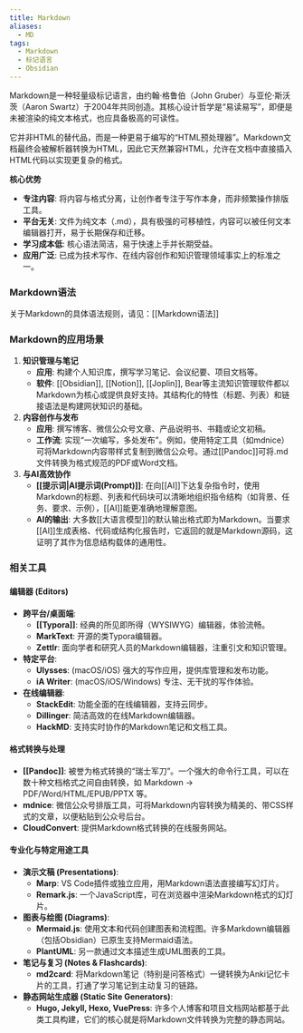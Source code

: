 ```yaml
---
title: Markdown
aliases:
  - MD
tags:
  - Markdown
  - 标记语言
  - Obsidian
---
```


Markdown是一种轻量级标记语言，由约翰·格鲁伯（John Gruber）与亚伦·斯沃茨（Aaron Swartz）于2004年共同创造。其核心设计哲学是“易读易写”，即便是未被渲染的纯文本格式，也应具备极高的可读性。

它并非HTML的替代品，而是一种更易于编写的“HTML预处理器”。Markdown文档最终会被解析器转换为HTML，因此它天然兼容HTML，允许在文档中直接插入HTML代码以实现更复杂的格式。

**核心优势**

- **专注内容**: 将内容与格式分离，让创作者专注于写作本身，而非频繁操作排版工具。
- **平台无关**: 文件为纯文本（.md），具有极强的可移植性，内容可以被任何文本编辑器打开，易于长期保存和迁移。
- **学习成本低**: 核心语法简洁，易于快速上手并长期受益。
- **应用广泛**: 已成为技术写作、在线内容创作和知识管理领域事实上的标准之一。

### **Markdown语法**

关于Markdown的具体语法规则，请见：[[Markdown语法]]

### **Markdown的应用场景**

1. **知识管理与笔记**
    - **应用**: 构建个人知识库，撰写学习笔记、会议纪要、项目文档等。
    - **软件**: [[Obsidian]], [[Notion]], [[Joplin]], Bear等主流知识管理软件都以Markdown为核心或提供良好支持。其结构化的特性（标题、列表）和链接语法是构建网状知识的基础。
2. **内容创作与发布**
    - **应用**: 撰写博客、微信公众号文章、产品说明书、书籍或论文初稿。
    - **工作流**: 实现“一次编写，多处发布”。例如，使用特定工具（如mdnice）可将Markdown内容带样式复制到微信公众号。通过[[Pandoc]]可将.md文件转换为格式规范的PDF或Word文档。
3. **与AI高效协作**
    - **[[提示词|AI提示词(Prompt)]]**: 在向[[AI]]下达复杂指令时，使用Markdown的标题、列表和代码块可以清晰地组织指令结构（如背景、任务、要求、示例），[[AI]]能更准确地理解意图。
    - **AI的输出**: 大多数[[大语言模型]]的默认输出格式即为Markdown。当要求[[AI]]生成表格、代码或结构化报告时，它返回的就是Markdown源码，这证明了其作为信息结构载体的通用性。

### **相关工具**

#### **编辑器 (Editors)**

- **跨平台/桌面端**:
    - **[[Typora]]**: 经典的所见即所得（WYSIWYG）编辑器，体验流畅。
    - **MarkText**: 开源的类Typora编辑器。
    - **Zettlr**: 面向学者和研究人员的Markdown编辑器，注重引文和知识管理。
- **特定平台**:
    - **Ulysses**: (macOS/iOS) 强大的写作应用，提供库管理和发布功能。
    - **iA Writer**: (macOS/iOS/Windows) 专注、无干扰的写作体验。
- **在线编辑器**:
    - **StackEdit**: 功能全面的在线编辑器，支持云同步。
    - **Dillinger**: 简洁高效的在线Markdown编辑器。
    - **HackMD**: 支持实时协作的Markdown笔记和文档工具。

#### **格式转换与处理**

- **[[Pandoc]]**: 被誉为格式转换的“瑞士军刀”。一个强大的命令行工具，可以在数十种文档格式之间自由转换，如 Markdown -> PDF/Word/HTML/EPUB/PPTX 等。
- **mdnice**: 微信公众号排版工具，可将Markdown内容转换为精美的、带CSS样式的文章，以便粘贴到公众号后台。
- **CloudConvert**: 提供Markdown格式转换的在线服务网站。

#### **专业化与特定用途工具**
- **演示文稿 (Presentations)**:
    - **Marp**: VS Code插件或独立应用，用Markdown语法直接编写幻灯片。
    - **Remark.js**: 一个JavaScript库，可在浏览器中渲染Markdown格式的幻灯片。
- **图表与绘图 (Diagrams)**:
    - **Mermaid.js**: 使用文本和代码创建图表和流程图。许多Markdown编辑器（包括Obsidian）已原生支持Mermaid语法。
    - **PlantUML**: 另一款通过文本描述生成UML图表的工具。
- **笔记与复习 (Notes & Flashcards)**:
    - **md2card**: 将Markdown笔记（特别是问答格式）一键转换为Anki记忆卡片的工具，打通了学习笔记到主动复习的链路。
- **静态网站生成器 (Static Site Generators)**:
    - **Hugo, Jekyll, Hexo, VuePress**: 许多个人博客和项目文档网站都基于此类工具构建，它们的核心就是将Markdown文件转换为完整的静态网站。